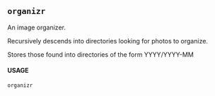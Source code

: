 ## `organizr`

An image organizer.

Recursively descends into directories looking for photos to organize.  

Stores those found into directories of the form YYYY/YYYY-MM

#### USAGE

```
organizr
```
